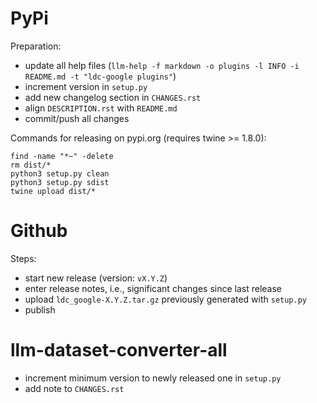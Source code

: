 PyPi
====

Preparation:

* update all help files (`llm-help -f markdown -o plugins -l INFO -i README.md -t "ldc-google plugins"`)
* increment version in `setup.py`
* add new changelog section in `CHANGES.rst`
* align `DESCRIPTION.rst` with `README.md`  
* commit/push all changes

Commands for releasing on pypi.org (requires twine >= 1.8.0):

```
find -name "*~" -delete
rm dist/*
python3 setup.py clean
python3 setup.py sdist
twine upload dist/*
```


Github
======

Steps:

* start new release (version: `vX.Y.Z`)
* enter release notes, i.e., significant changes since last release
* upload `ldc_google-X.Y.Z.tar.gz` previously generated with `setup.py`
* publish


llm-dataset-converter-all
=========================

* increment minimum version to newly released one in `setup.py`
* add note to `CHANGES.rst`
